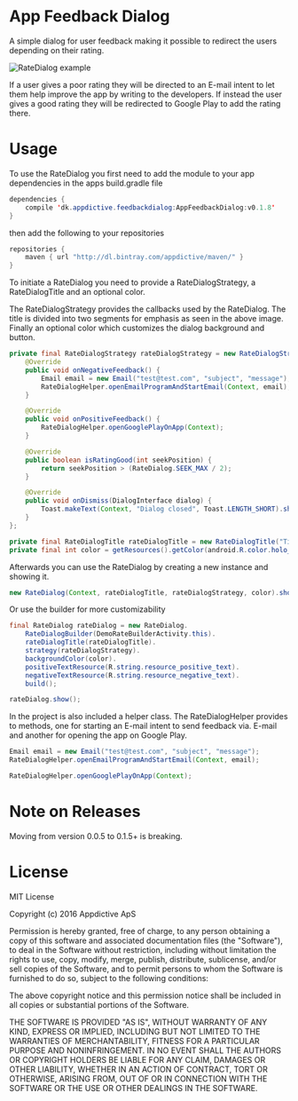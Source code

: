 App Feedback Dialog
====================

A simple dialog for user feedback making it possible to redirect the users depending on their rating.

![RateDialog example](https://github.com/appdictive/AppFeedbackDialog/blob/master/RateDialog.gif?raw=tru)

If a user gives a poor rating they will be directed to an E-mail intent to let them help improve the app by writing to the developers.
If instead the user gives a good rating they will be redirected to Google Play to add the rating there.

Usage
====================

To use the RateDialog you first need to add the module to your app dependencies in the apps build.gradle file

```java
dependencies {
    compile 'dk.appdictive.feedbackdialog:AppFeedbackDialog:v0.1.8'
}
```
then add the following to your repositories
```java
repositories {
    maven { url "http://dl.bintray.com/appdictive/maven/" }
}
```

To initiate a RateDialog you need to provide a RateDialogStrategy, a RateDialogTitle and an optional color.

The RateDialogStrategy provides the callbacks used by the RateDialog.
The title is divided into two segments for emphasis as seen in the above image.
Finally an optional color which customizes the dialog background and button.

```java
private final RateDialogStrategy rateDialogStrategy = new RateDialogStrategy() {
    @Override
    public void onNegativeFeedback() {
        Email email = new Email("test@test.com", "subject", "message");
        RateDialogHelper.openEmailProgramAndStartEmail(Context, email);
    }

	@Override
    public void onPositiveFeedback() {
        RateDialogHelper.openGooglePlayOnApp(Context);
    }

	@Override
    public boolean isRatingGood(int seekPosition) {
		return seekPosition > (RateDialog.SEEK_MAX / 2);
    }

    @Override
    public void onDismiss(DialogInterface dialog) {
        Toast.makeText(Context, "Dialog closed", Toast.LENGTH_SHORT).show();
    }
};

private final RateDialogTitle rateDialogTitle = new RateDialogTitle("Title part one", "Title part two");
private final int color = getResources().getColor(android.R.color.holo_blue_bright);
```

Afterwards you can use the RateDialog by creating a new instance and showing it.

```java
new RateDialog(Context, rateDialogTitle, rateDialogStrategy, color).show();
```

Or use the builder for more customizability
```java
final RateDialog rateDialog = new RateDialog.
    RateDialogBuilder(DemoRateBuilderActivity.this).
    rateDialogTitle(rateDialogTitle).
    strategy(rateDialogStrategy).
    backgroundColor(color).
    positiveTextResource(R.string.resource_positive_text).
    negativeTextResource(R.string.resource_negative_text).
    build();

rateDialog.show();
```

In the project is also included a helper class. The RateDialogHelper provides to methods, one for starting an E-mail intent to send feedback via. E-mail and another for opening the app on Google Play.

```java
Email email = new Email("test@test.com", "subject", "message");
RateDialogHelper.openEmailProgramAndStartEmail(Context, email);

RateDialogHelper.openGooglePlayOnApp(Context);
```

Note on Releases
====================

Moving from version 0.0.5 to 0.1.5+ is breaking.

License
====================

MIT License

Copyright (c) 2016 Appdictive ApS

Permission is hereby granted, free of charge, to any person obtaining a copy
of this software and associated documentation files (the "Software"), to deal
in the Software without restriction, including without limitation the rights
to use, copy, modify, merge, publish, distribute, sublicense, and/or sell
copies of the Software, and to permit persons to whom the Software is
furnished to do so, subject to the following conditions:

The above copyright notice and this permission notice shall be included in all
copies or substantial portions of the Software.

THE SOFTWARE IS PROVIDED "AS IS", WITHOUT WARRANTY OF ANY KIND, EXPRESS OR
IMPLIED, INCLUDING BUT NOT LIMITED TO THE WARRANTIES OF MERCHANTABILITY,
FITNESS FOR A PARTICULAR PURPOSE AND NONINFRINGEMENT. IN NO EVENT SHALL THE
AUTHORS OR COPYRIGHT HOLDERS BE LIABLE FOR ANY CLAIM, DAMAGES OR OTHER
LIABILITY, WHETHER IN AN ACTION OF CONTRACT, TORT OR OTHERWISE, ARISING FROM,
OUT OF OR IN CONNECTION WITH THE SOFTWARE OR THE USE OR OTHER DEALINGS IN THE
SOFTWARE.
